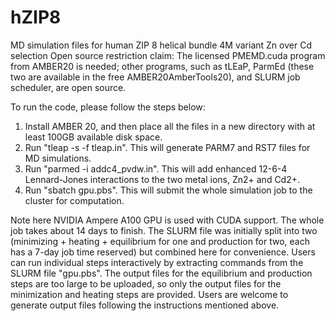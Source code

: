 # hZIP8
MD simulation files for human ZIP 8 helical bundle 4M variant Zn over Cd selection
Open source restriction claim: The licensed PMEMD.cuda program from AMBER20 is needed; other programs, such as tLEaP, ParmEd (these two are available in the free AMBER20AmberTools20), and SLURM job scheduler, are open source. 

To run the code, please follow the steps below: 
1. Install AMBER 20, and then place all the files in a new directory with at least 100GB available disk space.
2. Run "tleap -s -f tleap.in". This will generate PARM7 and RST7 files for MD simulations.
3. Run "parmed -i addc4_pvdw.in". This will add enhanced 12-6-4 Lennard-Jones interactions to the two metal ions, Zn2+ and Cd2+.
4. Run "sbatch gpu.pbs". This will submit the whole simulation job to the cluster for computation.
   
Note here NVIDIA Ampere A100 GPU is used with CUDA support. The whole job takes about 14 days to finish.
The SLURM file was initially split into two (minimizing + heating + equilibrium for one and production for two, each has a 7-day job time reserved) but combined here for convenience. Users can run individual steps interactively by extracting commands from the SLURM file "gpu.pbs". 
The output files for the equilibrium and production steps are too large to be uploaded, so only the output files for the minimization and heating steps are provided. Users are welcome to generate output files following the instructions mentioned above.
